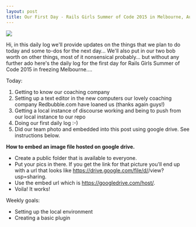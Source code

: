 ```yaml
---
layout: post
title: Our First Day - Rails Girls Summer of Code 2015 in Melbourne, Australia
---
```


![](https://googledrive.com/host/0BzxRUlDjwAFeTldoSzdNbXJuQkE)

Hi, in this daily log we'll provide updates on the things that we plan to do today and some to-dos for the next day...
We'll also put in our two bob worth on other things, most of it nonsensical probably... but without any further ado here's the daily
log for the first day for Rails Girls Summer of Code 2015 in freezing Melbourne....

Today:

1.  Getting to know our coaching company 
2.  Setting up a text editor in the new computers our lovely coaching company Redbubble.com have loaned us (thanks again guys!)
3.  Getting a local instance of discourse working and being to push from our local instance to our repo
4.  Doing our first daily log :-)
5.  Did our team photo and embedded into this post using google drive. See instructions below.

**How to embed an image file hosted on google drive.**

- Create a public folder that is available to everyone.
- Put your pics in there.  If you get the link for that picture you'll end up with a url that looks like https://drive.google.com/file/d/<yourimageid>/view?usp=sharing.
- Use the embed url which is https://googledrive.com/host/<yourimageid>.
- Voila! It works!

Weekly goals:

* Setting up the local environment
* Creating a basic plugin




